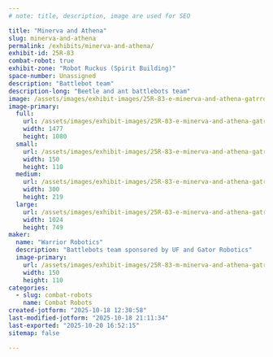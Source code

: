 ```yaml
---
# note: title, description, image are used for SEO

title: "Minerva and Athena"
slug: minerva-and-athena
permalink: /exhibits/minerva-and-athena/
exhibit-id: 25R-83
combat-robot: true
exhibit-zone: "Robot Ruckus (Spirit Building)"
space-number: Unassigned
description: "Battlebot team"
description-long: "Beetle and ant battlebots team"
image: /assets/images/exhibit-images/25R-83-e-minerva-and-athena-gatrrobo-2027-300x219.png
image-primary: 
  full:
    url: /assets/images/exhibit-images/25R-83-e-minerva-and-athena-gatrrobo-2027-full.png
    width: 1477
    height: 1080
  small:
    url: /assets/images/exhibit-images/25R-83-e-minerva-and-athena-gatrrobo-2027-150x110.png
    width: 150
    height: 110
  medium:
    url: /assets/images/exhibit-images/25R-83-e-minerva-and-athena-gatrrobo-2027-300x219.png
    width: 300
    height: 219
  large:
    url: /assets/images/exhibit-images/25R-83-e-minerva-and-athena-gatrrobo-2027-1024x749.png
    width: 1024
    height: 749
maker: 
  name: "Warrior Robotics"
  description: "Battlebots team sponsored by UF and Gator Robotics"
  image-primary:
    url: /assets/images/exhibit-images/25R-83-m-minerva-and-athena-gatrrobo-300x219.png
    width: 150
    height: 110
categories: 
  - slug: combat-robots
    name: Combat Robots
created-jotform: "2025-10-18 12:30:58"
last-modified-jotform: "2025-10-18 21:11:34"
last-exported: "2025-10-20 16:52:15"
sitemap: false

---
```


